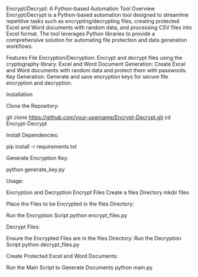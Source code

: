 Encrypt/Decrypt: A Python-based Automation Tool
Overview
Encrypt/Decrypt is a Python-based automation tool designed to streamline repetitive tasks such as encrypting/decrypting files, creating protected Excel and Word documents with random data, and processing CSV files into Excel format. The tool leverages Python libraries to provide a comprehensive solution for automating file protection and data generation workflows.

Features
File Encryption/Decryption: Encrypt and decrypt files using the cryptography library.
Excel and Word Document Generation: Create Excel and Word documents with random data and protect them with passwords.
Key Generation: Generate and save encryption keys for secure file encryption and decryption.

Installation



Clone the Repository:

git clone https://github.com/your-username/Encrypt-Decrypt.git
cd Encrypt-Decrypt

Install Dependencies:

pip install -r requirements.txt

Generate Encryption Key:

python generate_key.py

Usage:

Encryption and Decryption
Encrypt Files
Create a files Directory
mkdir files

Place the Files to be Encrypted in the files Directory:

Run the Encryption Script
python encrypt_files.py

Decrypt Files:

Ensure the Encrypted Files are in the files Directory:
Run the Decryption Script
python decrypt_files.py

Create Protected Excel and Word Documents:

Run the Main Script to Generate Documents
python main.py
